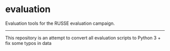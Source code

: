 evaluation
==========

Evaluation tools for the RUSSE evaluation campaign. 

---

This repository is an attempt to convert all evaluation scripts to Python 3 + fix some typos in data
